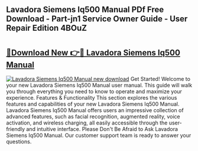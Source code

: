 ## Lavadora Siemens Iq500 Manual PDf Free Download - Part-jn1 Service Owner Guide - User Repair Edition 4BOuZ

# <h2><a href="http://cf17374.oget.top/?id=Lavadora+Siemens+Iq500+Manual">🔗Download New 👉🔴 Lavadora Siemens Iq500 Manual</a></h2>

[![Lavadora Siemens Iq500 Manual new download](https://i.imgur.com/5g1atiW.png)](http://cf17374.oget.top/?id=Lavadora+Siemens+Iq500+Manual)
Get Started! Welcome to your new Lavadora Siemens Iq500 Manual user manual. This guide will walk you through everything you need to know to operate and maximize your experience. Features & Functionality This section explores the various features and capabilities of your new Lavadora Siemens Iq500 Manual. Lavadora Siemens Iq500 Manual offers users an impressive collection of advanced features, such as facial recognition, augmented reality, voice activation, and wireless charging, all easily accessible through the user-friendly and intuitive interface. Please Don't Be Afraid to Ask Lavadora Siemens Iq500 Manual. Our customer support team is ready to answer your questions.
